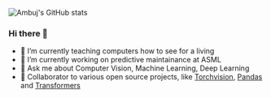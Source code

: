 ![Ambuj's GitHub stats](https://github-readme-stats.vercel.app/api?username=ambujpawar&count_private=true)

### Hi there 👋

- 🔭 I’m currently teaching computers how to see for a living
- 🔭 I’m currently working on predictive maintainance at ASML
- 💬 Ask me about Computer Vision, Machine Learning, Deep Learning
- 👯 Collaborator to various open source projects, like [Torchvision](https://github.com/pytorch/vision), [Pandas](https://github.com/pandas-dev/pandas) and [Transformers](https://github.com/huggingface/transformers)
